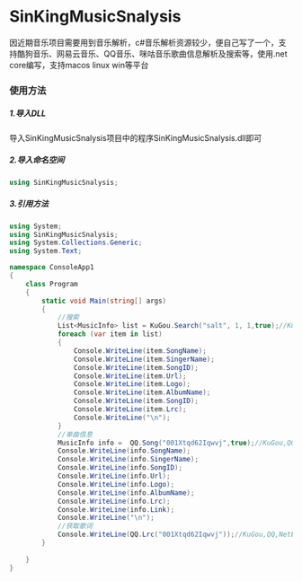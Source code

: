 # SinKingMusicSnalysis
因近期音乐项目需要用到音乐解析，c#音乐解析资源较少，便自己写了一个，支持酷狗音乐、网易云音乐、QQ音乐、咪咕音乐歌曲信息解析及搜索等，使用.net core编写，支持macos linux win等平台
### 使用方法
##### 1.导入DLL
导入SinKingMusicSnalysis项目中的程序SinKingMusicSnalysis.dll即可
##### 2.导入命名空间
```csharp
using SinKingMusicSnalysis;
```
##### 3.引用方法
```csharp
using System;
using SinKingMusicSnalysis;
using System.Collections.Generic;
using System.Text;

namespace ConsoleApp1
{
    class Program
    {
        static void Main(string[] args)
        {
            //搜索
            List<MusicInfo> list = KuGou.Search("salt", 1, 1,true);//KuGou,QQ,NetEase
            foreach (var item in list)
            {
                Console.WriteLine(item.SongName);
                Console.WriteLine(item.SingerName);
                Console.WriteLine(item.SongID);
                Console.WriteLine(item.Url);
                Console.WriteLine(item.Logo);
                Console.WriteLine(item.AlbumName);
                Console.WriteLine(item.SongID);
                Console.WriteLine(item.Lrc);
                Console.WriteLine("\n");
            }
            //单曲信息
            MusicInfo info =  QQ.Song("001Xtqd62Iqwvj",true);//KuGou,QQ,NetEase
            Console.WriteLine(info.SongName);
            Console.WriteLine(info.SingerName);
            Console.WriteLine(info.SongID);
            Console.WriteLine(info.Url);
            Console.WriteLine(info.Logo);
            Console.WriteLine(info.AlbumName);
            Console.WriteLine(info.Lrc);
            Console.WriteLine(info.Link);
            Console.WriteLine("\n");
            //获取歌词
            Console.WriteLine(QQ.Lrc("001Xtqd62Iqwvj"));//KuGou,QQ,NetEase
        }
        
    }
}

```
